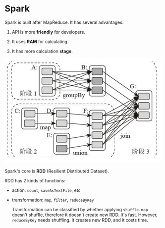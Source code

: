 # Spark

Spark is built after MapReduce. It has several advantages.

1. API is more **friendly** for developers.

2. It uses **RAM** for calculating.

3. It has more calculation **stage**.

![step-in-spark](./images/step-in-spark.png)

Spark's core is **RDD** (Resilient Distributed Dataset).

RDD has 2 kinds of functions:

- action: `count`, `saveAsTextFile`, etc

- transformation: `map`, `filter`, `reduceByKey`

  Transformation can be classified by whether applying `shuffle`. `map` doesn't shuffle, therefore it doesn't create new RDD. It's fast. However, `reduceByKey` needs shuffling. It creates new RDD, and it costs time.
